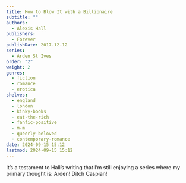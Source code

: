 ```yaml
---
title: How to Blow It with a Billionaire
subtitle: ""
authors:
  - Alexis Hall
publishers:
  - Forever
publishDate: 2017-12-12
series:
  - Arden St Ives
order: "2"
weight: 2
genres:
  - fiction
  - romance
  - erotica
shelves:
  - england
  - london
  - kinky-books
  - eat-the-rich
  - fanfic-positive
  - m-m
  - queerly-beloved
  - contemporary-romance
date: 2024-09-15 15:12
lastmod: 2024-09-15 15:12
---
```

It’s a testament to Hall’s writing that I’m still enjoying a series where my primary thought is: Arden! Ditch Caspian!